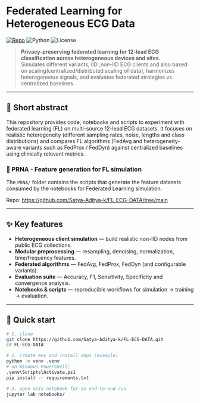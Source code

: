 # Federated Learning for Heterogeneous ECG Data

[![Repo](https://img.shields.io/badge/repo-FL--ECG--DATA-blue)](https://github.com/Satya-Aditya-k/FL-ECG-DATA/tree/main) ![Python](https://img.shields.io/badge/python-3.8%2B-brightgreen) ![License](https://img.shields.io/badge/license-MIT-lightgrey)

> **Privacy-preserving federated learning for 12-lead ECG classification across heterogeneous devices and sites.**  
> Simulates different variants, IID ,non-IID ECG clients and also based on scaling(centralized/distributed scaling of data), harmonizes heterogeneous signals, and evaluates federated strategies vs. centralized baselines.

---

## 🔎 Short abstract
This repository provides code, notebooks and scripts to experiment with federated learning (FL) on multi-source 12-lead ECG datasets. It focuses on realistic heterogeneity (different sampling rates, noise, lengths and class distributions) and compares FL algorithms (FedAvg and heterogeneity-aware variants such as FedProx / FedDyn) against centralized baselines using clinically relevant metrics.

### 🔁 PRNA - Feature generation for FL simulation

The `PRNA/` folder contains the scripts that generate the feature datasets consumed by the notebooks for Federated Learning simulation.  

Repo: https://github.com/Satya-Aditya-k/FL-ECG-DATA/tree/main

---

## ✨ Key features
- **Heterogeneous client simulation** — build realistic non-IID nodes from public ECG collections.  
- **Modular preprocessing** — resampling, denoising, normalization, time/frequency features.  
- **Federated algorithms** — FedAvg, FedProx, FedDyn (and configurable variants).  
- **Evaluation suite** — Accuracy, F1, Sensitivity, Specificity and convergence analysis.  
- **Notebooks & scripts** — reproducible workflows for simulation → training → evaluation.

---

## 🚀 Quick start

```bash
# 1. clone
git clone https://github.com/Satya-Aditya-k/FL-ECG-DATA.git
cd FL-ECG-DATA

# 2. create env and install deps (example)
python -m venv .venv
# on Windows PowerShell:
.venv\Scripts\Activate.ps1
pip install -r requirements.txt

# 3. open main notebook for an end-to-end run
jupyter lab notebooks/

